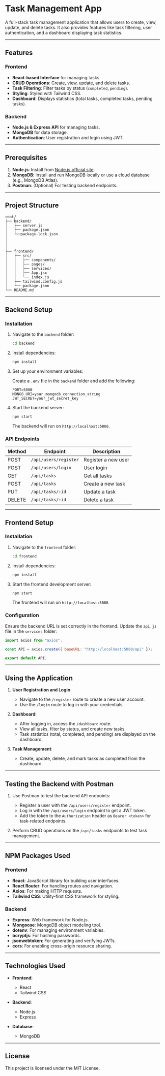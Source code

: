 # Task Management App

A full-stack task management application that allows users to create, view, update, and delete tasks. 
It also provides features like task filtering, user authentication, and a dashboard displaying task statistics.

---

## Features

### Frontend
- **React-based Interface** for managing tasks.
- **CRUD Operations**: Create, view, update, and delete tasks.
- **Task Filtering**: Filter tasks by status (`completed`, `pending`).
- **Styling**: Styled with Tailwind CSS.
- **Dashboard**: Displays statistics (total tasks, completed tasks, pending tasks).

### Backend
- **Node.js & Express API** for managing tasks.
- **MongoDB** for data storage.
- **Authentication**: User registration and login using JWT.

---

## Prerequisites

1. **Node.js**: Install from [Node.js official site](https://nodejs.org/).
2. **MongoDB**: Install and run MongoDB locally or use a cloud database (e.g., MongoDB Atlas).
3. **Postman**: (Optional) For testing backend endpoints.

---

## Project Structure

```
root/
├── backend/
│   ├── server.js
│   ├── package.json
│   └──package-lock.json
│   
│   
│     
├── frontend/
│   ├── src/
│   │   ├── components/
│   │   ├── pages/
│   │   ├── services/
│   │   ├── App.jsx
│   │   └── index.js
│   ├── tailwind.config.js
│   └── package.json
└── README.md
```

---

## Backend Setup

### Installation

1. Navigate to the `backend` folder:

   ```bash
   cd backend
   ```

2. Install dependencies:

   ```bash
   npm install
   ```

3. Set up your environment variables:

   Create a `.env` file in the `backend` folder and add the following:

   ```env
   PORT=5000
   MONGO_URI=your_mongodb_connection_string
   JWT_SECRET=your_jwt_secret_key
   ```

4. Start the backend server:

   ```bash
   npm start
   ```

   The backend will run on `http://localhost:5000`.

### API Endpoints

| Method | Endpoint         | Description              |
|--------|------------------|--------------------------|
| POST   | `/api/users/register` | Register a new user     |
| POST   | `/api/users/login`    | User login              |
| GET    | `/api/tasks`         | Get all tasks           |
| POST   | `/api/tasks`         | Create a new task       |
| PUT    | `/api/tasks/:id`     | Update a task           |
| DELETE | `/api/tasks/:id`     | Delete a task           |

---

## Frontend Setup

### Installation

1. Navigate to the `frontend` folder:

   ```bash
   cd frontend
   ```

2. Install dependencies:

   ```bash
   npm install
   ```

3. Start the frontend development server:

   ```bash
   npm start
   ```

   The frontend will run on `http://localhost:3000`.

### Configuration

Ensure the backend URL is set correctly in the frontend. Update the `api.js` file in the `services` folder:

```javascript
import axios from "axios";

const API = axios.create({ baseURL: "http://localhost:5000/api" });

export default API;
```

---

## Using the Application

1. **User Registration and Login**:
   - Navigate to the `/register` route to create a new user account.
   - Use the `/login` route to log in with your credentials.

2. **Dashboard**:
   - After logging in, access the `/dashboard` route.
   - View all tasks, filter by status, and create new tasks.
   - Task statistics (total, completed, and pending) are displayed on the dashboard.

3. **Task Management**:
   - Create, update, delete, and mark tasks as completed from the dashboard.

---

## Testing the Backend with Postman

1. Use Postman to test the backend API endpoints:
   - Register a user with the `/api/users/register` endpoint.
   - Log in with the `/api/users/login` endpoint to get a JWT token.
   - Add the token to the `Authorization` header as `Bearer <token>` for task-related endpoints.

2. Perform CRUD operations on the `/api/tasks` endpoints to test task management.

---

## NPM Packages Used

### Frontend
- **React**: JavaScript library for building user interfaces.
- **React Router**: For handling routes and navigation.
- **Axios**: For making HTTP requests.
- **Tailwind CSS**: Utility-first CSS framework for styling.

### Backend
- **Express**: Web framework for Node.js.
- **Mongoose**: MongoDB object modeling tool.
- **dotenv**: For managing environment variables.
- **bcryptjs**: For hashing passwords.
- **jsonwebtoken**: For generating and verifying JWTs.
- **cors**: For enabling cross-origin resource sharing.

---

## Technologies Used

- **Frontend**:
  - React
  - Tailwind CSS

- **Backend**:
  - Node.js
  - Express

- **Database**:
  - MongoDB

---


## License

This project is licensed under the MIT License.
